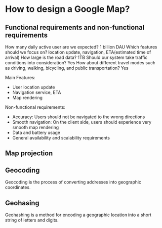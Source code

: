 # How to design a Google Map?

## Functional requirements and non-functional requirements

How many daily active user are we expected? 1 billion DAU
Which features should we focus on? location update, navigation, ETA(estimated time of arrival)
How large is the road data? 1TB
Should our system take traffic conditions into consideration? Yes
How about different travel modes such as driving, walking, bicycling, and public transportation? Yes

Main Features:

- User location update
- Navigation service, ETA
- Map rendering

Non-functional requirements:

- Accuracy: Users should not be navigated to the wrong directions
- Smooth navigation: On the client side, users should experience very smooth map rendering
- Data and battery usage
- General availability and scalability requirements

## Map projection

## Geocoding

Geocoding is the process of converting addresses into geographic coordinates.

## Geohasing

Geohashing is a method for encoding a geographic location into a short string of letters and digits.
